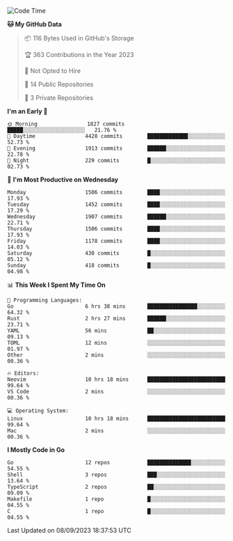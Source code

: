 <!--START_SECTION:waka-->
![Code Time](http://img.shields.io/badge/Code%20Time-145%20hrs%2025%20mins-blue)

**🐱 My GitHub Data** 

> 📦 116 Bytes Used in GitHub's Storage 
 > 
> 🏆 363 Contributions in the Year 2023
 > 
> 🚫 Not Opted to Hire
 > 
> 📜 14 Public Repositories 
 > 
> 🔑 3 Private Repositories 
 > 
**I'm an Early 🐤** 

```text
🌞 Morning                1827 commits        █████░░░░░░░░░░░░░░░░░░░░   21.76 % 
🌆 Daytime                4428 commits        █████████████░░░░░░░░░░░░   52.73 % 
🌃 Evening                1913 commits        ██████░░░░░░░░░░░░░░░░░░░   22.78 % 
🌙 Night                  229 commits         █░░░░░░░░░░░░░░░░░░░░░░░░   02.73 % 
```
📅 **I'm Most Productive on Wednesday** 

```text
Monday                   1506 commits        ████░░░░░░░░░░░░░░░░░░░░░   17.93 % 
Tuesday                  1452 commits        ████░░░░░░░░░░░░░░░░░░░░░   17.29 % 
Wednesday                1907 commits        ██████░░░░░░░░░░░░░░░░░░░   22.71 % 
Thursday                 1506 commits        ████░░░░░░░░░░░░░░░░░░░░░   17.93 % 
Friday                   1178 commits        ████░░░░░░░░░░░░░░░░░░░░░   14.03 % 
Saturday                 430 commits         █░░░░░░░░░░░░░░░░░░░░░░░░   05.12 % 
Sunday                   418 commits         █░░░░░░░░░░░░░░░░░░░░░░░░   04.98 % 
```


📊 **This Week I Spent My Time On** 

```text
💬 Programming Languages: 
Go                       6 hrs 38 mins       ████████████████░░░░░░░░░   64.32 % 
Rust                     2 hrs 27 mins       ██████░░░░░░░░░░░░░░░░░░░   23.71 % 
YAML                     56 mins             ██░░░░░░░░░░░░░░░░░░░░░░░   09.13 % 
TOML                     12 mins             ░░░░░░░░░░░░░░░░░░░░░░░░░   01.97 % 
Other                    2 mins              ░░░░░░░░░░░░░░░░░░░░░░░░░   00.36 % 

🔥 Editors: 
Neovim                   10 hrs 18 mins      █████████████████████████   99.64 % 
VS Code                  2 mins              ░░░░░░░░░░░░░░░░░░░░░░░░░   00.36 % 

💻 Operating System: 
Linux                    10 hrs 18 mins      █████████████████████████   99.64 % 
Mac                      2 mins              ░░░░░░░░░░░░░░░░░░░░░░░░░   00.36 % 
```

**I Mostly Code in Go** 

```text
Go                       12 repos            ██████████████░░░░░░░░░░░   54.55 % 
Shell                    3 repos             ███░░░░░░░░░░░░░░░░░░░░░░   13.64 % 
TypeScript               2 repos             ██░░░░░░░░░░░░░░░░░░░░░░░   09.09 % 
Makefile                 1 repo              █░░░░░░░░░░░░░░░░░░░░░░░░   04.55 % 
C                        1 repo              █░░░░░░░░░░░░░░░░░░░░░░░░   04.55 % 
```




 Last Updated on 08/09/2023 18:37:53 UTC
<!--END_SECTION:waka-->
